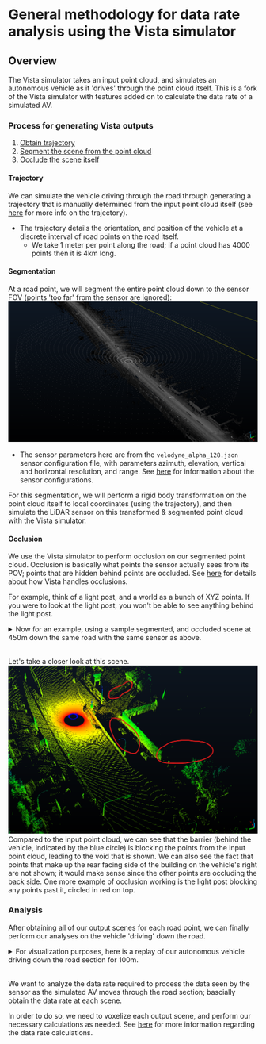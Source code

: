# General methodology for data rate analysis using the Vista simulator

## Overview

The Vista simulator takes an input point cloud, and simulates an autonomous vehicle as it 'drives' through the point cloud itself. This is a fork of the Vista simulator with features added on to calculate the data rate of a simulated AV.

### Process for generating Vista outputs

1. [Obtain trajectory](#trajectory)
2. [Segment the scene from the point cloud](#segmentation)
3. [Occlude the scene itself](#occlusion)

#### Trajectory

We can simulate the vehicle driving through the road through generating a trajectory that is manually determined from the input point cloud itself (see [here](Trajectory.md) for more info on the trajectory).

- The trajectory details the orientation, and position of the vehicle at a discrete interval of road points on the road itself.
  - We take 1 meter per point along the road; if a point cloud has 4000 points then it is 4km long.

#### Segmentation

At a road point, we will segment the entire point cloud down to the sensor FOV (points 'too far' from the sensor are ignored):
![Sensor FOV at 450m](images/velodyne_alpha_128_at450m.png "The point cloud (in grey) within the FOV range (points in white) is then segmented")

- The sensor parameters here are from the ``velodyne_alpha_128.json`` sensor
configuration file, with parameters azimuth, elevation, vertical and horizontal resolution, and range. See [here](Sensorconfig.md) for information about the sensor configurations.

For this segmentation, we will perform a rigid body transformation on the point cloud itself to local coordinates (using the trajectory), and then simulate the LiDAR sensor on this transformed & segmented point cloud with the Vista simulator.

#### Occlusion

We use the Vista simulator to perform occlusion on our segmented point cloud. Occlusion is basically what points the sensor actually sees from its POV; points that are hidden behind points are occluded. See [here](Occlusion.md) for details about how Vista handles occlusions.

For example, think of a light post, and a world as a bunch of XYZ points. If you were to look at the light post, you won't be able to see anything behind the light post.

<details>
  <summary>Now for an example, using a sample segmented, and occluded scene at 450m down the same road with the same sensor as above.</summary>

![Example of occlusion](images/vista_output_at450m.png "Same road section, but put through the Vista simulator")

</details>

<br>Let's take a closer look at this scene. ![Example of occlusion, but closer](images/vista_output_at450m_closer.png "The above road section, but with a closer view") Compared to the input point cloud, we can see that the barrier (behind the vehicle, indicated by the blue circle) is blocking the points from the input point cloud, leading to the void that is shown. We can also see the fact that points that make up the rear facing side of the building on the vehicle's right are not shown; it would make sense since the other points are occluding the back side. One more example of occlusion working is the light post blocking any points past it, circled in red on top.

### Analysis

After obtaining all of our output scenes for each road point, we can finally perform our analyses on the vehicle 'driving' down the road.

<details>
  <summary>For visualization purposes, here is a replay of our autonomous vehicle driving down the road section for 100m.</summary>

![Sample replay of 100 scenes](images/sample_replay.gif)

*Think of each scene as a snapshot of what the vehicle sees as it drives down the road.*

</details>

<br>We want to analyze the data rate required to process the data seen by the sensor as the simulated AV moves through the road section; bascially obtain the data rate at each scene.

In order to do so, we need to voxelize each output scene, and perform our necessary calculations as needed. See [here](Analysis.md) for more information regarding the data rate calculations.

